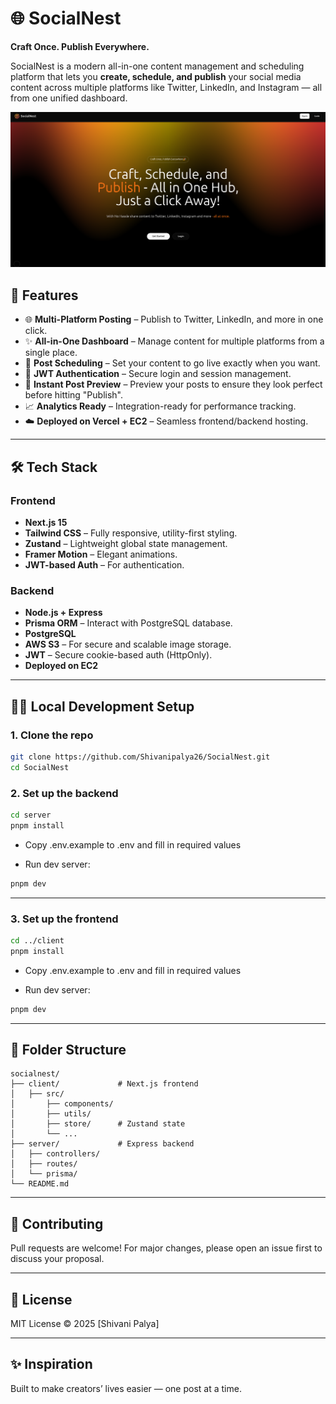 
# 🌐 SocialNest

**Craft Once. Publish Everywhere.**

SocialNest is a modern all-in-one content management and scheduling platform that lets you **create, schedule, and publish** your social media content across multiple platforms like Twitter, LinkedIn, and Instagram — all from one unified dashboard.

![SocialNest Preview](./client/public/og.png)

## 🚀 Features

- 🌐 **Multi-Platform Posting** – Publish to Twitter, LinkedIn, and more in one click.
- ✨ **All-in-One Dashboard** – Manage content for multiple platforms from a single place.
- 📅 **Post Scheduling** – Set your content to go live exactly when you want.
- 🔐 **JWT Authentication** – Secure login and session management.
- 👀 **Instant Post Preview** – Preview your posts to ensure they look perfect before hitting "Publish".
- 📈 **Analytics Ready** – Integration-ready for performance tracking.
- ☁️ **Deployed on Vercel + EC2** – Seamless frontend/backend hosting.

---

## 🛠️ Tech Stack

### Frontend
- **Next.js 15**
- **Tailwind CSS** – Fully responsive, utility-first styling.
- **Zustand** – Lightweight global state management.
- **Framer Motion** – Elegant animations.
- **JWT-based Auth** – For authentication.

### Backend
- **Node.js + Express**
- **Prisma ORM** – Interact with PostgreSQL database.
- **PostgreSQL**
- **AWS S3** – For secure and scalable image storage.
- **JWT** – Secure cookie-based auth (HttpOnly).
- **Deployed on EC2**

---

## 🧑‍💻 Local Development Setup

### 1. Clone the repo

```bash
git clone https://github.com/Shivanipalya26/SocialNest.git
cd SocialNest
```

### 2. Set up the backend

```bash
cd server
pnpm install
```

- Copy .env.example to .env and fill in required values 

- Run dev server:

```bash
pnpm dev
```

---

### 3. Set up the frontend

```bash
cd ../client
pnpm install
```

- Copy .env.example to .env and fill in required values 

- Run dev server:

```bash
pnpm dev
```

---

## 📁 Folder Structure

```
socialnest/
├── client/             # Next.js frontend
│   ├── src/
│       ├── components/
│       ├── utils/
│       ├── store/      # Zustand state
│       └── ...
├── server/             # Express backend
│   ├── controllers/
│   ├── routes/
│   └── prisma/
└── README.md
```
---

## 🤝 Contributing

Pull requests are welcome! For major changes, please open an issue first to discuss your proposal.

---

## 📄 License

MIT License © 2025 [Shivani Palya]

---

## ✨ Inspiration

Built to make creators’ lives easier — one post at a time.
